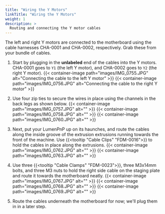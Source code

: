 ```yaml
---
title: "Wiring the Y Motors"
linkTitle: "Wiring the Y Motors"
weight: 1
description: >
  Routing and connecting the Y motor cables 
---
```


The left and right Y motors are connected to the motherboard using the cable harnesses CHA-0001 and CHA-0002, respectively. Grab these from your bundle of cables.

1. Start by plugging in the **unlabeled** end of the cables into the Y motors. CHA-0001 goes to `Y1` (the left Y motor), and CHA-0002 goes to `Y2` (the right Y motor).
  {{< container-image path="images/IMG_0755.JPG" alt="Connecting the cable to the left Y motor" >}}
  {{< container-image path="images/IMG_0756.JPG" alt="Connecting the cable to the right Y motor" >}}

2. Use four zip ties to secure the wires in place using the channels in the back legs as shown below.
  {{< container-image path="images/IMG_0757.JPG" alt="" >}}
  {{< container-image path="images/IMG_0758.JPG" alt="" >}}
  {{< container-image path="images/IMG_0760.JPG" alt="" >}}

3. Next, put your LumenPnP up on its haunches, and route the cables along the inside groove of the extrusion extrusions running towards the front of the machine. Use {{<tooltip "Cable Clips" "FDM-0016">}} to hold the cables in place along the extrusions.
  {{< container-image path="images/IMG_0762.JPG" alt="" >}}
  {{< container-image path="images/IMG_0763.JPG" alt="" >}}

4. Use three {{<tooltip "Cable Clamps" "FDM-0023">}}, three M3x14mm bolts, and three M3 nuts to hold the right side cable on the staging plate and route it towards the motherboard neatly.
  {{< container-image path="images/IMG_0767.JPG" alt="" >}}
  {{< container-image path="images/IMG_0768.JPG" alt="" >}}
  {{< container-image path="images/IMG_0769.JPG" alt="" >}}

5. Route the cables underneath the motherboard for now; we'll plug them in in a later step.
